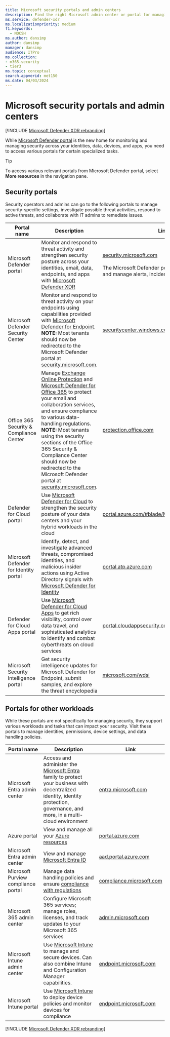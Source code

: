 ```yaml
---
title: Microsoft security portals and admin centers
description: Find the right Microsoft admin center or portal for managing various services related to Microsoft 365 security.
ms.service: defender-xdr
ms.localizationpriority: medium
f1.keywords:
  - NOCSH
ms.author: dansimp
author: dansimp
manager: dansimp
audience: ITPro
ms.collection: 
- m365-security
- tier3
ms.topic: conceptual
search.appverid: met150
ms.date: 04/03/2024
---
```


# Microsoft security portals and admin centers

[!INCLUDE [Microsoft Defender XDR rebranding](../includes/microsoft-defender.md)]

While [Microsoft Defender portal](microsoft-365-defender-portal.md) is the new home for monitoring and managing security across your identities, data, devices, and apps, you need to access various portals for certain specialized tasks.

> [!TIP]
> To access various relevant portals from Microsoft Defender portal, select **More resources** in the navigation pane.

## Security portals

Security operators and admins can go to the following portals to manage security-specific settings, investigate possible threat activities, respond to active threats, and collaborate with IT admins to remediate issues.

| Portal name | Description | Link |
|---|---|---|
| Microsoft Defender portal | Monitor and respond to threat activity and strengthen security posture across your identities, email, data, endpoints, and apps with [Microsoft Defender XDR](microsoft-365-defender.md) | [security.microsoft.com](https://security.microsoft.com/)  <br/><br/>The Microsoft Defender portal is where you view and manage alerts, incidents, settings, and more. |
| Microsoft Defender Security Center | Monitor and respond to threat activity on your endpoints using capabilities provided with [Microsoft Defender for Endpoint](/microsoft-365/security/defender-endpoint/microsoft-defender-endpoint).  **NOTE:** Most tenants should now be redirected to the Microsoft Defender portal at [security.microsoft.com](https://security.microsoft.com/).  | [securitycenter.windows.com](https://securitycenter.windows.com) |
| Office 365 Security & Compliance Center | Manage [Exchange Online Protection](../office-365-security/eop-about.md) and [Microsoft Defender for Office 365](/microsoft-365/security/office-365-security/defender-for-office-365) to protect your email and collaboration services, and ensure compliance to various data-handling regulations.  **NOTE:** Most tenants using the security sections of the Office 365 Security & Compliance Center should now be redirected to the Microsoft Defender portal at [security.microsoft.com](https://security.microsoft.com/). | [protection.office.com](https://protection.office.com) |
| Defender for Cloud portal | Use [Microsoft Defender for Cloud](/azure/security-center/security-center-intro) to strengthen the security posture of your data centers and your hybrid workloads in the cloud | [portal.azure.com/#blade/Microsoft_Azure_Security](https://portal.azure.com/#blade/Microsoft_Azure_Security/SecurityMenuBlade/0) |
| Microsoft Defender for Identity portal | Identify, detect, and investigate advanced threats, compromised identities, and malicious insider actions using Active Directory signals with [Microsoft Defender for Identity](/azure-advanced-threat-protection/what-is-atp) | [portal.atp.azure.com](https://portal.atp.azure.com/) |
| Defender for Cloud Apps portal | Use [Microsoft Defender for Cloud Apps](/cloud-app-security/what-is-cloud-app-security) to get rich visibility, control over data travel, and sophisticated analytics to identify and combat cyberthreats on cloud services | [portal.cloudappsecurity.com](https://portal.cloudappsecurity.com/) |
| Microsoft Security Intelligence portal | Get security intelligence updates for Microsoft Defender for Endpoint, submit samples, and explore the threat encyclopedia | [microsoft.com/wdsi](https://microsoft.com/wdsi) |

## Portals for other workloads

While these portals are not specifically for managing security, they support various workloads and tasks that can impact your security. Visit these portals to manage identities, permissions, device settings, and data handling policies.

| Portal name | Description | Link |
|---|---|---|
| Microsoft Entra admin center | Access and administer the [Microsoft Entra](/entra) family to protect your business with decentralized identity, identity protection, governance, and more, in a multi-cloud environment | [entra.microsoft.com](https://entra.microsoft.com/) |
| Azure portal | View and manage all your [Azure resources](/azure/azure-resource-manager/management/overview)  | [portal.azure.com](https://portal.azure.com/) |
| Microsoft Entra admin center | View and manage [Microsoft Entra ID](/azure/active-directory/fundamentals/active-directory-whatis) | [aad.portal.azure.com](https://aad.portal.azure.com/) |
| Microsoft Purview compliance portal | Manage data handling policies and ensure [compliance with regulations](/compliance/regulatory/offering-home) | [compliance.microsoft.com](https://compliance.microsoft.com/) |
| Microsoft 365 admin center | Configure Microsoft 365 services; manage roles, licenses, and track updates to your Microsoft 365 services | [admin.microsoft.com](https://go.microsoft.com/fwlink/p/?linkid=2166757) |
| Microsoft Intune admin center | Use [Microsoft Intune](/mem/intune/fundamentals/what-is-intune) to manage and secure devices. Can also combine Intune and Configuration Manager capabilities. | [endpoint.microsoft.com](https://endpoint.microsoft.com/) |
| Microsoft Intune portal | Use [Microsoft Intune](/intune/fundamentals/what-is-intune) to deploy device policies and monitor devices for compliance | [endpoint.microsoft.com](https://endpoint.microsoft.com/#blade/Microsoft_Intune_DeviceSettings/DevicesMenu/overview) |


[!INCLUDE [Microsoft Defender XDR rebranding](../../includes/defender-m3d-techcommunity.md)]
